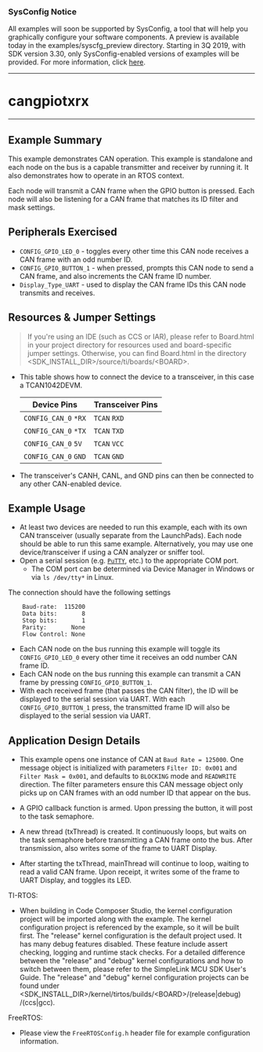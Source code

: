 ### SysConfig Notice

All examples will soon be supported by SysConfig, a tool that will help you 
graphically configure your software components. A preview is available today in 
the examples/syscfg_preview directory. Starting in 3Q 2019, with SDK version 
3.30, only SysConfig-enabled versions of examples will be provided. For more 
information, click [here](http://www.ti.com/sysconfignotice).

---
# cangpiotxrx

---

## Example Summary

This example demonstrates CAN operation. This example is standalone and each 
node on the bus is a capable transmitter and receiver by running it. It also 
demonstrates how to operate in an RTOS context.

Each node will transmit a CAN frame when the GPIO button is pressed. Each node 
will also be listening for a CAN frame that matches its ID filter and mask 
settings.

## Peripherals Exercised

* `CONFIG_GPIO_LED_0` - toggles every other time this CAN node receives a CAN 
frame with an odd number ID. 
* `CONFIG_GPIO_BUTTON_1` - when pressed, prompts this CAN node to send a CAN 
frame, and also increments the CAN frame ID number. 
* `Display_Type_UART` - used to display the CAN frame IDs this CAN node 
transmits and receives.

## Resources & Jumper Settings

> If you're using an IDE (such as CCS or IAR), please refer to Board.html in
your project directory for resources used and board-specific jumper settings.
Otherwise, you can find Board.html in the directory
&lt;SDK_INSTALL_DIR&gt;/source/ti/boards/&lt;BOARD&gt;.

* This table shows how to connect the device to a transceiver, in this case a
TCAN1042DEVM.

  |Device Pins              |Transceiver Pins        |
  |-------------------------|------------------------|
  |`CONFIG_CAN_0` `*RX`     |`TCAN` `RXD`            |
  |`CONFIG_CAN_0` `*TX`     |`TCAN` `TXD`            |
  |`CONFIG_CAN_0` `5V`      |`TCAN` `VCC`            |
  |`CONFIG_CAN_0` `GND`     |`TCAN` `GND`            |

* The transceiver's CANH, CANL, and GND pins can then be connected to any
other CAN-enabled device.

## Example Usage

* At least two devices are needed to run this example, each with its own CAN 
transceiver (usually separate from the LaunchPads). Each node should be able to 
run this same example. Alternatively, you may use one device/transceiver if 
using a CAN analyzer or sniffer tool.
* Open a serial session (e.g. [`PuTTY`](http://www.putty.org/ "PuTTY's
Homepage"), etc.) to the appropriate COM port.
    * The COM port can be determined via Device Manager in Windows or via
`ls /dev/tty*` in Linux.

The connection should have the following settings
```
    Baud-rate:  115200
    Data bits:       8
    Stop bits:       1
    Parity:       None
    Flow Control: None
```

* Each CAN node on the bus running this example will toggle its 
`CONFIG_GPIO_LED_0` every other time it receives an odd number CAN frame ID.
* Each CAN node on the bus running this example can transmit a CAN frame by 
pressing `CONFIG_GPIO_BUTTON_1`.
* With each received frame (that passes the CAN filter), the ID will be 
displayed to the serial session via UART. With each `CONFIG_GPIO_BUTTON_1` press, 
the transmitted frame ID will also be displayed to the serial session via UART.

## Application Design Details

* This example opens one instance of CAN at `Baud Rate = 125000`. One message 
object is initialized with parameters `Filter ID: 0x001` and 
`Filter Mask = 0x001`, and defaults to `BLOCKING` mode and `READWRITE` 
direction. The filter parameters ensure this CAN message object only picks up 
on CAN frames with an odd number ID that appear on the bus.

* A GPIO callback function is armed. Upon pressing the button, it will post to 
the task semaphore.

* A new thread (txThread) is created. It continuously loops, but waits on the 
task semaphore before transmitting a CAN frame onto the bus. After 
transmission, also writes some of the frame to UART Display.

* After starting the txThread, mainThread will continue to loop, waiting to 
read a valid CAN frame. Upon receipt, it writes some of the frame to UART 
Display, and toggles its LED.


TI-RTOS:

* When building in Code Composer Studio, the kernel configuration project will
be imported along with the example. The kernel configuration project is
referenced by the example, so it will be built first. The "release" kernel
configuration is the default project used. It has many debug features disabled.
These feature include assert checking, logging and runtime stack checks. For a
detailed difference between the "release" and "debug" kernel configurations and
how to switch between them, please refer to the SimpleLink MCU SDK User's
Guide. The "release" and "debug" kernel configuration projects can be found
under &lt;SDK_INSTALL_DIR&gt;/kernel/tirtos/builds/&lt;BOARD&gt;/(release|debug)
/(ccs|gcc).

FreeRTOS:

* Please view the `FreeRTOSConfig.h` header file for example configuration
information.
